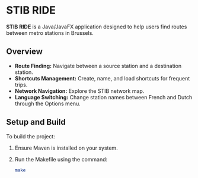 # STIB RIDE

**STIB RIDE** is a Java/JavaFX application designed to help users find routes between metro stations in Brussels.

## Overview

- **Route Finding:** Navigate between a source station and a destination station.
- **Shortcuts Management:** Create, name, and load shortcuts for frequent trips.
- **Network Navigation:** Explore the STIB network map.
- **Language Switching:** Change station names between French and Dutch through the Options menu.

## Setup and Build

To build the project:

1. Ensure Maven is installed on your system.
2. Run the Makefile using the command:

   ```bash
   make
